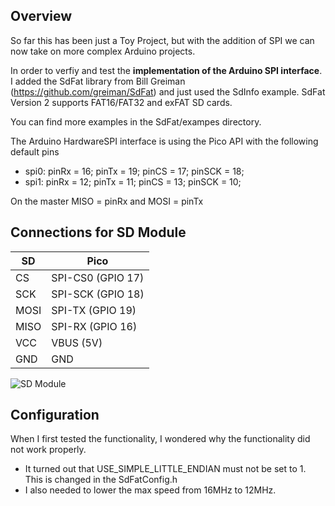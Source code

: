 
## Overview
So far this has been just a Toy Project, but with the addition of SPI we can now take on more complex Arduino projects.

In order to verfiy and test the __implementation of the Arduino SPI interface__. I added the SdFat library from Bill Greiman (https://github.com/greiman/SdFat) and just used the SdInfo example. SdFat Version 2 supports FAT16/FAT32 and exFAT SD cards.

You can find more examples in the SdFat/exampes directory.

The Arduino HardwareSPI interface is using the Pico API with the following default pins

- spi0:  pinRx = 16; pinTx = 19; pinCS = 17; pinSCK = 18;
- spi1:  pinRx = 12; pinTx = 11; pinCS = 13; pinSCK = 10;

On the master MISO = pinRx and MOSI = pinTx
 
## Connections for SD Module

 SD   | Pico              
------|-------------------
 CS   | SPI-CS0 (GPIO 17) 
 SCK  | SPI-SCK (GPIO 18) 
 MOSI | SPI-TX (GPIO 19)  
 MISO | SPI-RX (GPIO 16)  
 VCC  | VBUS (5V)         
 GND  | GND               

<img src="https://www.pschatzmann.ch/wp-content/uploads/2020/12/SD.jpeg" alt="SD Module">

## Configuration
When I first tested the functionality, I wondered why the functionality did not work properly. 

- It turned out that USE_SIMPLE_LITTLE_ENDIAN must not be set to 1. This is changed in the SdFatConfig.h
- I also needed to lower the max speed from 16MHz to 12MHz.

